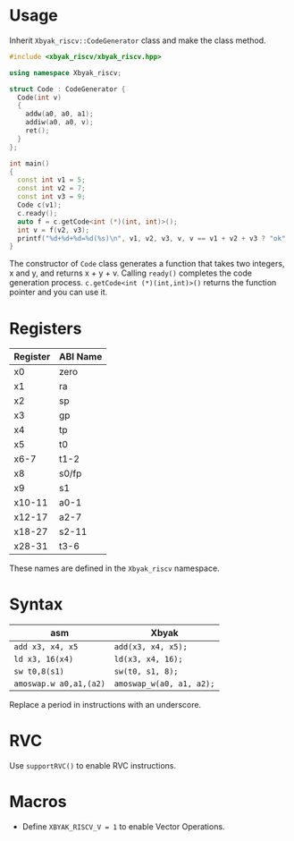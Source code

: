 # Usage

Inherit `Xbyak_riscv::CodeGenerator` class and make the class method.

```cpp
#include <xbyak_riscv/xbyak_riscv.hpp>

using namespace Xbyak_riscv;

struct Code : CodeGenerator {
  Code(int v)
  {
    addw(a0, a0, a1);
    addiw(a0, a0, v);
    ret();
  }
};

int main()
{
  const int v1 = 5;
  const int v2 = 7;
  const int v3 = 9;
  Code c(v1);
  c.ready();
  auto f = c.getCode<int (*)(int, int)>();
  int v = f(v2, v3);
  printf("%d+%d+%d=%d(%s)\n", v1, v2, v3, v, v == v1 + v2 + v3 ? "ok" : "ng");
}
```

The constructor of `Code` class generates a function that takes two integers, x and y, and returns x + y + v.
Calling `ready()` completes the code generation process.
`c.getCode<int (*)(int,int)>()` returns the function pointer and you can use it.

# Registers

Register|ABI Name
-|-
x0|zero
x1|ra
x2|sp
x3|gp
x4|tp
x5|t0
x6-7|t1-2
x8|s0/fp
x9|s1
x10-11|a0-1
x12-17|a2-7
x18-27|s2-11
x28-31|t3-6

These names are defined in the `Xbyak_riscv` namespace.

# Syntax

asm|Xbyak
-|-
`add x3, x4, x5`|`add(x3, x4, x5);`
`ld x3, 16(x4)`|`ld(x3, x4, 16);`
`sw t0,8(s1)`|`sw(t0, s1, 8);`
`amoswap.w a0,a1,(a2)`|`amoswap_w(a0, a1, a2);`

Replace a period in instructions with an underscore.

# RVC

Use `supportRVC()` to enable RVC instructions.

# Macros

- Define `XBYAK_RISCV_V = 1` to enable Vector Operations.
